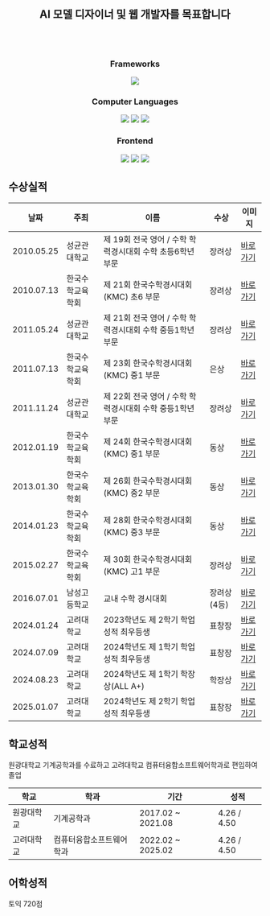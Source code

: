 <!--
**TechieMoon/TechieMoon** is a ✨ _special_ ✨ repository because its `README.md` (this file) appears on your GitHub profile.

Here are some ideas to get you started:

- 🔭 I’m currently working on ...
- 🌱 I’m currently learning ...
- 👯 I’m looking to collaborate on ...
- 🤔 I’m looking for help with ...
- 💬 Ask me about ...
- 📫 How to reach me: ...
- 😄 Pronouns: ...
- ⚡ Fun fact: ...
-->

<div align='center'>

## AI 모델 디자이너 및 웹 개발자를 목표합니다
</br>
</br>
</div>

<h3 align='center'> Frameworks </h3>
<div align='center'>
<img src="https://img.shields.io/badge/pytorch-E2E2E2?style=for-the-badge&logo=pytorch&logoColor=EE4C2C">
</div>

<h3 align='center'> Computer Languages </h3>
<div align='center'>
<img src="https://img.shields.io/badge/python-E2E2E2?style=for-the-badge&logo=python&logoColor=3776AB">
<img src="https://img.shields.io/badge/java-E2E2E2?style=for-the-badge&logo=openjdk&logoColor=000000">
<img src="https://img.shields.io/badge/c-E2E2E2?style=for-the-badge&logo=c&logoColor=A8B9CC">
</div>

<h3 align='center'> Frontend </h3>
<div align='center'>
<img src="https://img.shields.io/badge/html5-E2E2E2?style=for-the-badge&logo=html5&logoColor=E34F26">
<img src="https://img.shields.io/badge/css3-E2E2E2?style=for-the-badge&logo=css3&logoColor=1572B6">
<img src="https://img.shields.io/badge/javascript-E2E2E2?style=for-the-badge&logo=javascript&logoColor=F7DF1E">
</div>

## 수상실적

|날짜|주최|이름|수상|이미지|
|---|---|---|---|---|
|2010.05.25|성균관대학교|제 19회 전국 영어 / 수학 학력경시대회 수학 초등6학년 부문|장려상|[바로가기](pictures/The_19th_National_English_Mathematics_Academic_Achievement_Competition_Mathematics_Elementary_School_6th_Grade_Encouragement_Award.jpg)
|2010.07.13|한국수학교육학회|제 21회 한국수학경시대회(KMC) 초6 부문|장려상|[바로가기](pictures/The_21st_KMC_Elementary_School_6th_Grade_Encouragement_Award.jpg)
|2011.05.24|성균관대학교|제 21회 전국 영어 / 수학 학력경시대회 수학 중등1학년 부문|장려상|[바로가기](pictures/The_21st_National_English_Mathematics_Academic_Achievement_Competition_Mathematics_Middle_School_1st_Grade_Encouragement_Award.jpg)
|2011.07.13|한국수학교육학회|제 23회 한국수학경시대회(KMC) 중1 부문|은상|[바로가기](pictures/The_23rd_KMC_Middle_School_1st_Grade_Silver_Prize.jpg)
|2011.11.24|성균관대학교|제 22회 전국 영어 / 수학 학력경시대회 수학 중등1학년 부문|장려상|[바로가기](pictures/The_22nd_National_English_Mathematics_Academic_Achievement_Competition_Mathematics_Middle_School_1st_Grade_Encouragement_Award.jpg)
|2012.01.19|한국수학교육학회|제 24회 한국수학경시대회(KMC) 중1 부문|동상|[바로가기](pictures/The_24th_KMC_Middle_School_1st_Grade_Bronze_Prize.jpg)
|2013.01.30|한국수학교육학회|제 26회 한국수학경시대회(KMC) 중2 부문|동상|[바로가기](pictures/The_26th_KMC_Middle_School_2nd_Grade_Bronze_Prize.jpg)
|2014.01.23|한국수학교육학회|제 28회 한국수학경시대회(KMC) 중3 부문|동상|[바로가기](pictures/The_28th_KMC_Middle_School_3rd_Grade_Bronze_Prize.jpg)
|2015.02.27|한국수학교육학회|제 30회 한국수학경시대회(KMC) 고1 부문|장려상|[바로가기](pictures/The_30th_KMC_High_School_1st_Grade_Encouragement_Prize.jpg)
|2016.07.01|남성고등학교|교내 수학 경시대회|장려상(4등)|[바로가기](pictures/School_Mathematics_Competition_Encouragement_Award_4th_Place.jpg)
|2024.01.24|고려대학교|2023학년도 제 2학기 학업성적 최우등생|표창장|[바로가기](pictures/Commendation_for_Excellent_Academic_Achievement_2nd_Semester_2023.jpg)
|2024.07.09|고려대학교|2024학년도 제 1학기 학업성적 최우등생|표창장|[바로가기](pictures/Commendation_for_Excellent_Academic_Achievement_1st_Semester_2024.jpg)
|2024.08.23|고려대학교|2024학년도 제 1학기 학장상(ALL A+)|학장상|[바로가기](pictures/Deans_Award_1st_Semester_2024_Academic_Year_Computer_Convergence_Software_Dept.jpg)
|2025.01.07|고려대학교|2024학년도 제 2학기 학업성적 최우등생|표창장|[바로가기](pictures/Commendation_for_Excellent_Academic_Achievement_2nd_Semester_2024.jpg)


## 학교성적

원광대학교 기계공학과를 수료하고 고려대학교 컴퓨터융합소프트웨어학과로 편입하여 졸업

|학교|학과|기간|성적|
|---|---|---|---|
|원광대학교|기계공학과|2017.02 ~ 2021.08|4.26 / 4.50
|고려대학교|컴퓨터융합소프트웨어학과|2022.02 ~ 2025.02|4.26 / 4.50

## 어학성적

토익 720점
